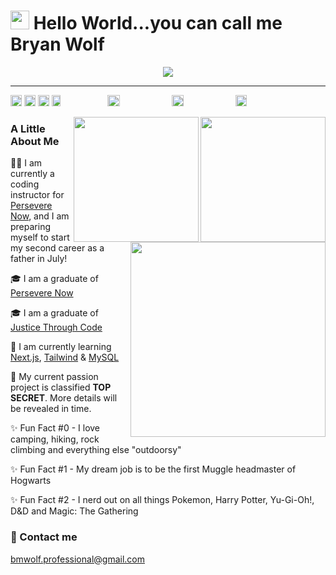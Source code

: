 # <img src="https://raw.githubusercontent.com/MartinHeinz/MartinHeinz/master/wave.gif" width="30px"> Hello World...you can call me Bryan Wolf

<div align="center">
<a href="#"><img src="https://skillicons.dev/icons?i=html,,css,,sass,,tailwind,,bootstrap,,javascript,,regex,,jquery,,react,,redux,,next,,typescript,,nodejs,,express,,jest,,mongodb,,python,,django,,mysql,,wordpress,,vscode,,git,,github,,gitlab,,netlify,,postman,,vercel,,markdown,,raspberrypi,,pug,,docker,,deno,,figma,,graphql,,d3&perline=23&theme=light"/></a>
</div>
<hr/>

<a href="https://github.com/bmwolf102990?tab=followers"><img src="https://img.shields.io/github/followers/bmwolf102990?style=social&label=Followers" height="18"></a> <a href="https://github.com/bmwolf102990?tab=stars"><img src="https://img.shields.io/github/stars/bmwolf102990?style=social&label=Stars" height="18"></a> <a href="https://news.ycombinator.com"><img src="https://img.shields.io/hackernews/user-karma/bmwolf102990?style=social&label=Karma" height="18"></a> <img src="https://img.shields.io/badge/coding-nothing_rn-0078D4?style=flat&logo=visual%20studio&logoColor=white" height="18" width="17%"> <img src="https://img.shields.io/badge/listening_to-nothing_rn-F34E68?style=flat&logo=apple%20music&logoColor=white" height="18" width="19.5%"> <img src="https://img.shields.io/badge/listening_to-It's_Super_Effective-9933CC?style=flat&logo=apple%20podcasts&logoColor=white" height="18" width="19.5%"> <img src="https://api.visitorbadge.io/api/visitors?path=https%3A%2F%2Fgithub.com%2Fbmwolf102990&countColor=%2332cd32&style=flat" height="18">

<a href="#"><img src="https://github-readme-stats-sigma-five.vercel.app/api?username=bmwolf102990&count_private=true&show_icons=true&theme=dark" height="200" align="right"></a>
<a href="#"><img src="https://github-readme-streak-stats.herokuapp.com/?user=bmwolf102990&theme=dark" height="200" align="right"></a>
<a href="#"><img src="https://github-readme-stats.vercel.app/api/top-langs/?username=bmwolf102990&layout=donut&theme=dark" height="311.7" align="right"></a>

### A Little About Me
🧑‍💻 I am currently a coding instructor for [Persevere Now](https://perseverenow.org), and I am preparing myself to start my second career as a father in July!

🎓 I am a graduate of [Persevere Now](https://perseverenow.org)

🎓 I am a graduate of [Justice Through Code](https://centerforjustice.columbia.edu/justicethroughcode)

🧠 I am currently learning [Next.js](https://nextjs.org), [Tailwind](https://tailwindcss.com) & [MySQL](https://www.mysql.com)

🚀 My current passion project is classified **TOP SECRET**. More details will be revealed in time.

✨ Fun Fact #0 - I love camping, hiking, rock climbing and everything else "outdoorsy"

✨ Fun Fact #1 - My dream job is to be the first Muggle headmaster of Hogwarts

✨ Fun Fact #2 - I nerd out on all things Pokemon, Harry Potter, Yu-Gi-Oh!, D&D and Magic: The Gathering
<br/>
### 📧 Contact me
[bmwolf.professional@gmail.com](mailto:bmwolf.professional@gmail.com)
